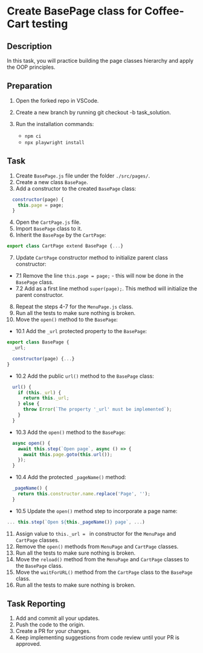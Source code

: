# Create BasePage class for Coffee-Cart testing

## Description

In this task, you will practice building the page classes hierarchy and apply the OOP principles.  

## Preparation

1. Open the forked repo in VSCode.
2. Create a new branch by running git checkout -b task_solution.
3. Run the installation commands:

    - `npm ci`
    - `npx playwright install`

## Task

1. Create `BasePage.js` file under the folder `./src/pages/`.
2. Create a new class `BasePage`.
3. Add a constructor to the created `BasePage` class: 
```javascript
  constructor(page) {
    this.page = page;
  }
```
4. Open the `CartPage.js` file.
5. Import `BasePage` class to it.
6. Inherit the `BasePage` by the `CartPage`:
```javascript
export class CartPage extend BasePage {...}
``` 
7. Update `CartPage` constructor method to initialize parent class constructor:
* 7.1 Remove the line `this.page = page;` - this will now be done in the `BasePage` class. 
* 7.2 Add as a first line method `super(page);`. This method will initialize the parent constructor.
8. Repeat the steps 4-7 for the `MenuPage.js` class.
9. Run all the tests to make sure nothing is broken.
10. Move the `open()` method to the `BasePage`:
* 10.1 Add the `_url` protected property to the `BasePage`:
```javascript
export class BasePage {
  _url;

  constructor(page) {...}
}
```
* 10.2 Add the public `url()` method to the `BasePage` class:
```javascript
  url() {
    if (this._url) {
      return this._url;
    } else {
      throw Error(`The property '_url' must be implemented`);
    }
  }
```
* 10.3 Add the `open()` method to the `BasePage`:
```javascript
  async open() {
    await this.step(`Open page`, async () => {
      await this.page.goto(this.url());
    });
  }
```
* 10.4 Add the protected `_pageName()` method:
```javascript
  _pageName() {
    return this.constructor.name.replace('Page', '');
  }
```
* 10.5 Update the `open()` method step to incorporate a page name:
```javascript
... this.step(`Open ${this._pageName()} page`, ...)
```
11. Assign value to `this._url = ` in constructor for the `MenuPage` and `CartPage` classes.
12. Remove the `open()` methods from `MenuPage` and `CartPage` classes.
13. Run all the tests to make sure nothing is broken.
14. Move the `reload()` method from the `MenuPage` and `CartPage` classes to the `BasePage` class. 
14. Move the `waitForURL()` method from the `CartPage` class to the `BasePage` class. 
15. Run all the tests to make sure nothing is broken.

## Task Reporting

1. Add and commit all your updates.
2. Push the code to the origin.
3. Create a PR for your changes.
4. Keep implementing suggestions from code review until your PR is approved.
